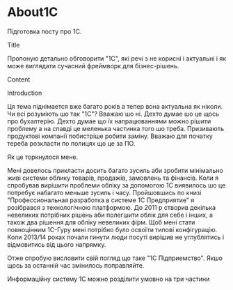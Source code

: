 # About1C 

Підготовка посту про 1С.


Title

Пропоную детально обговорити "1C", які речі з не корисні і актуальні і як може виглядати сучасний 
фреймворк для бізнес-рішень.

Content

Introduction

Ця тема піднімается вже багато років а тепер вона актуальна як ніколи. Чи всі розуміють шо так "1C"? Вважаю шо ні. Дехто думае шо це щось про бухалтерію. Дехто думае що їx напрацюваннями можно рішити проблему а на спавді це меленька частинка того шо треба. Призивають продуктові компанії побистріше робити заміну. Вважаю для початку тереба розкласти по полицях що це за ПО.


Як це торкнулося мене.

Мені довелось прикласти досить багато зусиль аби зробити мінімально живі системи облику товарів, продажів, замовлень та фінансів. Коли я спробував вирішити проблеми обліку за допомогою 1С виявилось шо це потребує набагато меньше зусиль і часу.  Пройшовшись по книзі "Профессиональная разработка в системе 1С Предприятие" я розібрався з технологічною платформою. До 2011 р  створив декілька невеликих потрібних рішень аби полегшити облік для себе і іншиx, а також два рішення для обліку невеликих фірм. Щоб мені стати повноцінним 1С-Гуру мені потрібно було освоїти типові конфігурацію. Коли 2013/14 роках почали гинути люди посуті вирішив не углублятись і відмовитись від цього напрямку. 

Отже спробую висловити свій погляд що таке "1C Підприемство". Якшо щось за останній час змінилось
поправляйте.


Информаційну систему 1С можно розділити умовно на три частини 